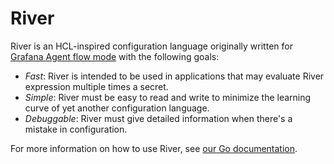 # River

River is an HCL-inspired configuration language originally written for
[Grafana Agent flow mode][flow] with the following goals:

* _Fast_: River is intended to be used in applications that may evaluate River
  expression multiple times a secret.
* _Simple_: River must be easy to read and write to minimize the learning
  curve of yet another configuration language.
* _Debuggable_: River must give detailed information when there's a mistake in
  configuration.

For more information on how to use River, see [our Go documentation][docs].

[flow]: https://grafana.com/docs/agent/latest/flow
[docs]: https://pkg.go.dev/github.com/grafana/river
